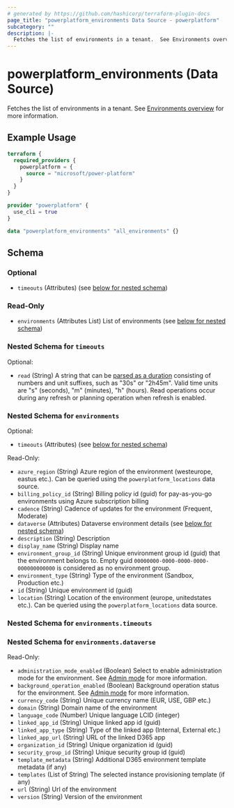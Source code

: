 ```yaml
---
# generated by https://github.com/hashicorp/terraform-plugin-docs
page_title: "powerplatform_environments Data Source - powerplatform"
subcategory: ""
description: |-
  Fetches the list of environments in a tenant.  See Environments overview https://learn.microsoft.com/power-platform/admin/environments-overview for more information.
---
```


# powerplatform_environments (Data Source)

Fetches the list of environments in a tenant.  See [Environments overview](https://learn.microsoft.com/power-platform/admin/environments-overview) for more information.

## Example Usage

```terraform
terraform {
  required_providers {
    powerplatform = {
      source = "microsoft/power-platform"
    }
  }
}

provider "powerplatform" {
  use_cli = true
}

data "powerplatform_environments" "all_environments" {}
```

<!-- schema generated by tfplugindocs -->
## Schema

### Optional

- `timeouts` (Attributes) (see [below for nested schema](#nestedatt--timeouts))

### Read-Only

- `environments` (Attributes List) List of environments (see [below for nested schema](#nestedatt--environments))

<a id="nestedatt--timeouts"></a>
### Nested Schema for `timeouts`

Optional:

- `read` (String) A string that can be [parsed as a duration](https://pkg.go.dev/time#ParseDuration) consisting of numbers and unit suffixes, such as "30s" or "2h45m". Valid time units are "s" (seconds), "m" (minutes), "h" (hours). Read operations occur during any refresh or planning operation when refresh is enabled.


<a id="nestedatt--environments"></a>
### Nested Schema for `environments`

Optional:

- `timeouts` (Attributes) (see [below for nested schema](#nestedatt--environments--timeouts))

Read-Only:

- `azure_region` (String) Azure region of the environment (westeurope, eastus etc.). Can be queried using the `powerplatform_locations` data source.
- `billing_policy_id` (String) Billing policy id (guid) for pay-as-you-go environments using Azure subscription billing
- `cadence` (String) Cadence of updates for the environment (Frequent, Moderate)
- `dataverse` (Attributes) Dataverse environment details (see [below for nested schema](#nestedatt--environments--dataverse))
- `description` (String) Description
- `display_name` (String) Display name
- `environment_group_id` (String) Unique environment group id (guid) that the environment belongs to. Empty guid `00000000-0000-0000-0000-000000000000` is considered as no environment group.
- `environment_type` (String) Type of the environment (Sandbox, Production etc.)
- `id` (String) Unique environment id (guid)
- `location` (String) Location of the environment (europe, unitedstates etc.). Can be queried using the `powerplatform_locations` data source.

<a id="nestedatt--environments--timeouts"></a>
### Nested Schema for `environments.timeouts`


<a id="nestedatt--environments--dataverse"></a>
### Nested Schema for `environments.dataverse`

Read-Only:

- `administration_mode_enabled` (Boolean) Select to enable administration mode for the environment. See [Admin mode](https://learn.microsoft.com/en-us/power-platform/admin/admin-mode) for more information.
- `background_operation_enabled` (Boolean) Background operation status for the environment. See [Admin mode](https://learn.microsoft.com/en-us/power-platform/admin/admin-mode) for more information.
- `currency_code` (String) Unique currency name (EUR, USE, GBP etc.)
- `domain` (String) Domain name of the environment
- `language_code` (Number) Unique language LCID (integer)
- `linked_app_id` (String) Unique linked app id (guid)
- `linked_app_type` (String) Type of the linked app (Internal, External etc.)
- `linked_app_url` (String) URL of the linked D365 app
- `organization_id` (String) Unique organization id (guid)
- `security_group_id` (String) Unique security group id (guid)
- `template_metadata` (String) Additional D365 environment template metadata (if any)
- `templates` (List of String) The selected instance provisioning template (if any)
- `url` (String) Url of the environment
- `version` (String) Version of the environment
